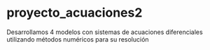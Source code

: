 # proyecto_acuaciones2
Desarrollamos 4 modelos con sistemas de acuaciones diferenciales utilizando métodos numéricos para su resolución
